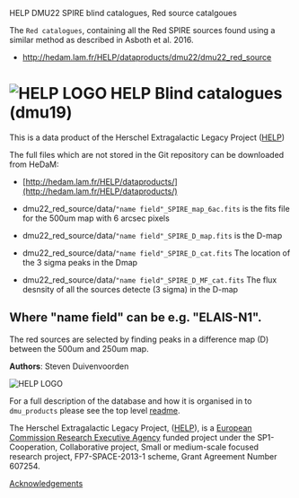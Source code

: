 HELP DMU22 SPIRE blind catalogues, Red source catalgoues

The `Red catalogues`, containing all the Red SPIRE sources found using a similar method as described in Asboth et al. 2016.

- http://hedam.lam.fr/HELP/dataproducts/dmu22/dmu22_red_source
# ![HELP LOGO](https://avatars1.githubusercontent.com/u/7880370?s=75&v=4) HELP Blind catalogues (dmu19)

This is a data product of the Herschel Extragalactic Legacy Project ([HELP](http://www.herschel.sussex.ac.uk))

The full files which are not stored in the Git repository can be downloaded from HeDaM:

- [http://hedam.lam.fr/HELP/dataproducts/](http://hedam.lam.fr/HELP/dataproducts/)

- dmu22_red_source/data/`"name field"_SPIRE_map_6ac.fits` is the fits file for the 500um map with 6 arcsec pixels
- dmu22_red_source/data/`"name field"_SPIRE_D_map.fits` is the D-map
- dmu22_red_source/data/`"name field"_SPIRE_D_cat.fits` The location of the 3 sigma peaks in the Dmap
- dmu22_red_source/data/`"name field"_SPIRE_D_MF_cat.fits` The flux desnsity of all the sources detecte (3 sigma) in the D-map

Where "name field" can be e.g. "ELAIS-N1". 
-------------------------------------------------------------------------------

The red sources are selected by finding peaks in a difference map (D) between the 500um and 250um map.


**Authors**: Steven Duivenvoorden

 ![HELP LOGO](https://avatars1.githubusercontent.com/u/7880370?s=75&v=4)
 
For a full description of the database and how it is organised in to `dmu_products` please see the top level [readme](../readme.md).
 
The Herschel Extragalactic Legacy Project, ([HELP](http://herschel.sussex.ac.uk/)), is a [European Commission Research Executive Agency](https://ec.europa.eu/info/departments/research-executive-agency_en)
funded project under the SP1-Cooperation, Collaborative project, Small or medium-scale focused research project, FP7-SPACE-2013-1 scheme, Grant Agreement
Number 607254.

[Acknowledgements](http://herschel.sussex.ac.uk/acknowledgements)
